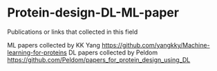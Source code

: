 # Protein-design-DL-ML-paper
Publications or links that collected in this field

ML papers collected by KK Yang https://github.com/yangkky/Machine-learning-for-proteins
DL papers collected by Peldom https://github.com/Peldom/papers_for_protein_design_using_DL
